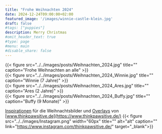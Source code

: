 ```yaml
---
title: "Frohe Weihnachten 2024"
date: 2024-12-24T09:00:00+02:00
featured_image: '/images/winnie-castle-klein.jpg'
draft: false
#tags: ["puppies"]
description: Merry Christmas
#omit_header_text: true
#type: page
#menu: main
#disable_share: false
---
```


{{< figure src="../../images/posts/Weihnachten_2024.jpg" title="" caption="Frohe Weihnachten an alle" >}}  
{{< figure src="../../images/posts/Weihnachten_2024_Winnie.jpg" title="" caption="Winnie (7 Jahre)" >}}  
{{< figure src="../../images/posts/Weihnachten_2024_Ares.jpg" title="" caption="Ares (2 Jahre)" >}}  
{{< figure src="../../images/posts/Weihnachten_2024_Buffy.jpg" title="" caption="Buffy (9 Monate)" >}}  

[Inspirationen](https://www.youtube.com/watch?v=YYz3xO9WM_A) für die Weihnachtsbilder und [Overlays](https://www.youtube.com/watch?v=cGwAZa8qiJY) von [www.thinkpawsitive.de](https://www.thinkpawsitive.de/) {{< figure src="../../images/Instagram.png" width="60px" title="" alt="alt" caption="" link="https://www.instagram.com/thinkpawsitive.de/" target="_blank">}}
